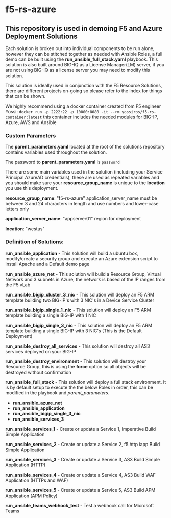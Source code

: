 # f5-rs-azure

## This repository is used in demoing F5 and Azure Deployment Solutions

Each solution is broken out into individual components to be run alone, however they can be stitched together as needed with Ansible Roles, a full demo can be built using the **run_ansible_full_stack.yaml** playbook. This solution is also built around BIG-IQ as a License Manager(LM) server, if you are not using BIG-IQ as a license server you may need to modify this solution.


This solution is ideally used in conjunction with the F5 Resource Solutions, there are different projects on-going so please refer to the index for things that can be shown.

We highly recommend using a docker container created from F5 engineer Yossi: `docker run -p 2222:22 -p 10000:8080 -it --rm yossiros/f5-rs-container:latest` this container includes the needed modules for BIG-IP, Azure, AWS and Ansible

### Custom Parameters

The **parent_parameters.yaml** located at the root of the solutions repository contains variables used throughout the solution.

The password to **parent_parameters.yaml** is `password`

There are some main variables used in the solution (including your Service Principal AzureAD credentials), these are used as repeated variables and you should make sure your **resource_group_name** is unique to the **location** you use this deployment.

**resource_group_name**: "f5-rs-azure"
application_server_name must be between 3 and 24 characters in length and use numbers and lower-case letters only

**application_server_name**: "appserver01"
region for deployment

**location**: "westus"

### Definition of Solutions:

**run_ansible_application** - This solution will build a ubuntu box, modify/create a security group and execute an Azure extension script to install Apache and a Default demo page

**run_ansible_azure_net** - This solution will build a Resource Group, Virtual Network and 3 subnets in Azure, the network is based of the IP ranges from the F5 vLab

**run_ansible_bigip_cluster_3_nic** - This solution will deploy an F5 ARM template building two BIG-IP's with 3 NIC's in a Device Service Cluster

**run_ansible_bigip_single_1_nic** - This solution will deploy an F5 ARM template building a single BIG-IP with 1 NIC

**run_ansible_bigip_single_3_nic** - This solution will deploy an F5 ARM template building a single BIG-IP with 3 NIC's (This is the Default Deployment)

**run_ansible_destroy_all_services** - This solution will destroy all AS3 services deployed on your BIG-IP

**run_ansible_destroy_environment** - This solution will destroy your Resource Group, this is using the **force** option so all objects will be destroyed without confirmation

**run_ansible_full_stack** - This solution will deploy a full stack environment. It is by default setup to execute the the below Roles in order, this can be modified in the playbook and *parent_parameters*.
 - **run_ansible_azure_net**
 - **run_ansible_application**
 - **run_ansible_bigip_single_3_nic**
 - **run_ansible_services_3**

**run_ansible_services_1** - Create or update a Service 1, Imperative Build Simple Application

**run_ansible_services_2** - Create or update a Service 2, f5.http iapp Build Simple Application

**run_ansible_services_3** - Create or update a Service 3, AS3 Build Simple Application (HTTP)

**run_ansible_services_4** - Create or update a Service 4, AS3 Build WAF Application (HTTPs and WAF)

**run_ansible_services_5** - Create or update a Service 5, AS3 Build APM Application (APM Policy)

**run_ansible_teams_webhook_test** - Test a webhook call for Microsoft Teams
